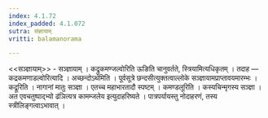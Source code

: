 ```yaml
---
index: 4.1.72
index_padded: 4.1.072
sutra: संज्ञायाम्
vritti: balamanorama

---
```

<<सञ्ज्ञायाम्>> - सञ्ज्ञायाम् । कद्रुकमण्जल्वोरिति ऊङिति चानुवर्तते, स्त्रियामित्यधिकृतम् । तदाह — कद्रकमणाडल्वोरित्यादि । अच्छन्दोऽर्थमिति । पूर्वसूत्रे छन्दसीत्युक्तत्वाल्लोके सञ्ज्ञायामप्राप्तावयमारम्भः । कद्रूरिति । नागानां मातुः सञ्ज्ञा । एतच्च महाभारतादौ स्पष्टम् । कमण्डलूरिति । कस्यचिन्मृगस्य सञ्ज्ञा । अत एवचतुष्पाद्भ्यो ढ॑ञित्यत्र कामम्जलेय इत्युदाहरिष्यते । पात्रपर्यायस्तु नोदाहरणं, तस्य स्त्रीलिङ्गत्वाऽभावात् । 